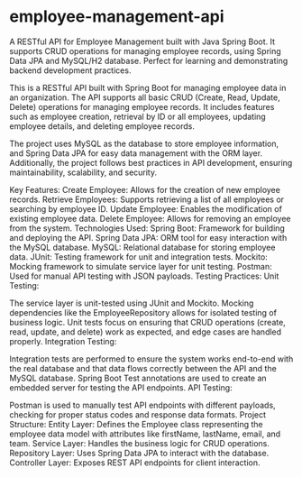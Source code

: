 # employee-management-api
A RESTful API for Employee Management built with Java Spring Boot. It supports CRUD operations for managing employee records, using Spring Data JPA and MySQL/H2 database. Perfect for learning and demonstrating backend development practices.

This is a RESTful API built with Spring Boot for managing employee data in an organization. The API supports all basic CRUD (Create, Read, Update, Delete) operations for managing employee records. It includes features such as employee creation, retrieval by ID or all employees, updating employee details, and deleting employee records.

The project uses MySQL as the database to store employee information, and Spring Data JPA for easy data management with the ORM layer. Additionally, the project follows best practices in API development, ensuring maintainability, scalability, and security.

Key Features:
Create Employee: Allows for the creation of new employee records.
Retrieve Employees: Supports retrieving a list of all employees or searching by employee ID.
Update Employee: Enables the modification of existing employee data.
Delete Employee: Allows for removing an employee from the system.
Technologies Used:
Spring Boot: Framework for building and deploying the API.
Spring Data JPA: ORM tool for easy interaction with the MySQL database.
MySQL: Relational database for storing employee data.
JUnit: Testing framework for unit and integration tests.
Mockito: Mocking framework to simulate service layer for unit testing.
Postman: Used for manual API testing with JSON payloads.
Testing Practices:
Unit Testing:

The service layer is unit-tested using JUnit and Mockito. Mocking dependencies like the EmployeeRepository allows for isolated testing of business logic.
Unit tests focus on ensuring that CRUD operations (create, read, update, and delete) work as expected, and edge cases are handled properly.
Integration Testing:

Integration tests are performed to ensure the system works end-to-end with the real database and that data flows correctly between the API and the MySQL database.
Spring Boot Test annotations are used to create an embedded server for testing the API endpoints.
API Testing:

Postman is used to manually test API endpoints with different payloads, checking for proper status codes and response data formats.
Project Structure:
Entity Layer: Defines the Employee class representing the employee data model with attributes like firstName, lastName, email, and team.
Service Layer: Handles the business logic for CRUD operations.
Repository Layer: Uses Spring Data JPA to interact with the database.
Controller Layer: Exposes REST API endpoints for client interaction.